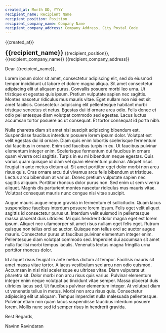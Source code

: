 ```yaml
---
created_at: Month DD, YYYY
recipient_name: Recipient Name
recipient_position: Position
recipient_company_name: Company Name
recipient_company_address: Company Address, City Postal Code
---
```


{{created_at}}

<strong style="font-family: var(--title); font-size: 1.25rem;">{{recipient_name}}</strong>
{{recipient_position}}, {{recipient_company_name}}
{{recipient_company_address}}


Dear {{recipient_name}},

Lorem ipsum dolor sit amet, consectetur adipiscing elit, sed do eiusmod tempor incididunt ut labore et dolore magna aliqua. Sit amet consectetur adipiscing elit ut aliquam purus. Convallis posuere morbi leo urna. Ut tristique et egestas quis ipsum. Pretium vulputate sapien nec sagittis. Montes nascetur ridiculus mus mauris vitae. Eget nullam non nisi est sit amet facilisis. Consectetur adipiscing elit pellentesque habitant morbi tristique senectus et netus. Egestas dui id ornare arcu odio. Felis donec et odio pellentesque diam volutpat commodo sed egestas. Lacus luctus accumsan tortor posuere ac ut consequat. Et tortor consequat id porta nibh.

Nulla pharetra diam sit amet nisl suscipit adipiscing bibendum est. Suspendisse faucibus interdum posuere lorem ipsum dolor. Volutpat est velit egestas dui id ornare. Diam quis enim lobortis scelerisque fermentum dui faucibus in ornare. Enim sed faucibus turpis in eu. Ut faucibus pulvinar elementum integer enim. Scelerisque fermentum dui faucibus in ornare quam viverra orci sagittis. Turpis in eu mi bibendum neque egestas. Quis varius quam quisque id diam vel quam elementum pulvinar. Aliquet risus feugiat in ante metus dictum at. Sit amet porttitor eget dolor morbi non arcu risus quis. Cras ornare arcu dui vivamus arcu felis bibendum ut tristique. Lectus arcu bibendum at varius. Donec pretium vulputate sapien nec sagittis aliquam. Porttitor rhoncus dolor purus non. Sed enim ut sem viverra aliquet. Magnis dis parturient montes nascetur ridiculus mus mauris vitae. Volutpat consequat mauris nunc congue nisi vitae suscipit.  

Augue mauris augue neque gravida in fermentum et sollicitudin. Quam lacus suspendisse faucibus interdum posuere lorem ipsum. Felis eget velit aliquet sagittis id consectetur purus ut. Interdum velit euismod in pellentesque massa placerat duis ultricies. Mi quis hendrerit dolor magna eget est lorem ipsum. Aliquet nec ullamcorper sit amet risus nullam eget felis eget. Rutrum quisque non tellus orci ac auctor. Quisque non tellus orci ac auctor augue mauris. Consectetur purus ut faucibus pulvinar elementum integer enim. Pellentesque diam volutpat commodo sed. Imperdiet dui accumsan sit amet nulla facilisi morbi tempus iaculis. Venenatis lectus magna fringilla urna porttitor rhoncus dolor.

Id aliquet risus feugiat in ante metus dictum at tempor. Facilisis mauris sit amet massa vitae tortor. A lacus vestibulum sed arcu non odio euismod. Accumsan in nisl nisi scelerisque eu ultrices vitae. Diam vulputate ut pharetra sit. Dolor morbi non arcu risus quis varius. Pulvinar elementum integer enim neque volutpat ac tincidunt vitae semper. Massa placerat duis ultricies lacus sed. Ut faucibus pulvinar elementum integer. At volutpat diam ut venenatis tellus in metus. Morbi non arcu risus quis. Consectetur adipiscing elit ut aliquam. Tempus imperdiet nulla malesuada pellentesque. Pulvinar etiam non quam lacus suspendisse faucibus interdum posuere lorem. Mollis nunc sed id semper risus in hendrerit gravida.


Best Regards,

Navinn Ravindaran